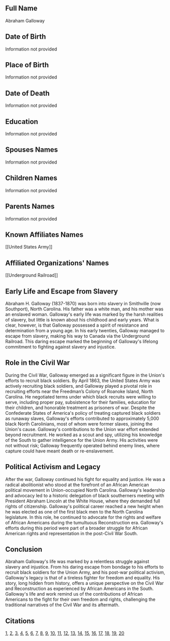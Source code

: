 ## Full Name
Abraham Galloway

## Date of Birth
Information not provided

## Place of Birth
Information not provided

## Date of Death
Information not provided

## Education
Information not provided

## Spouses Names
Information not provided

## Children Names
Information not provided

## Parents Names
Information not provided

## Known Affiliates Names
[[United States Army]]

## Affiliated Organizations' Names
[[Underground Railroad]]
## Early Life and Escape from Slavery

Abraham H. Galloway (1837-1870) was born into slavery in Smithville (now Southport), North Carolina. His father was a white man, and his mother was an enslaved woman. Galloway's early life was marked by the harsh realities of slavery, but little is known about his childhood and early years. What is clear, however, is that Galloway possessed a spirit of resistance and determination from a young age. In his early twenties, Galloway managed to escape from slavery, making his way to Canada via the Underground Railroad. This daring escape marked the beginning of Galloway's lifelong commitment to fighting against slavery and injustice.

## Role in the Civil War

During the Civil War, Galloway emerged as a significant figure in the Union's efforts to recruit black soldiers. By April 1863, the United States Army was actively recruiting black soldiers, and Galloway played a pivotal role in recruiting efforts near the Freedman’s Colony of Roanoke Island, North Carolina. He negotiated terms under which black recruits were willing to serve, including proper pay, subsistence for their families, education for their children, and honorable treatment as prisoners of war. Despite the Confederate States of America's policy of treating captured black soldiers as runaway slaves, Galloway's efforts contributed to approximately 5,000 black North Carolinians, most of whom were former slaves, joining the Union's cause. Galloway's contributions to the Union war effort extended beyond recruitment. He worked as a scout and spy, utilizing his knowledge of the South to gather intelligence for the Union Army. His activities were not without risk; Galloway frequently operated behind enemy lines, where capture could have meant death or re-enslavement.

## Political Activism and Legacy

After the war, Galloway continued his fight for equality and justice. He was a radical abolitionist who stood at the forefront of an African American political movement in Union-occupied North Carolina. Galloway's leadership and advocacy led to a historic delegation of black southerners meeting with President Abraham Lincoln at the White House, where they demanded full rights of citizenship. Galloway's political career reached a new height when he was elected as one of the first black men to the North Carolina legislature. In this role, he continued to advocate for the rights and welfare of African Americans during the tumultuous Reconstruction era. Galloway's efforts during this period were part of a broader struggle for African American rights and representation in the post-Civil War South.

## Conclusion

Abraham Galloway's life was marked by a relentless struggle against slavery and injustice. From his daring escape from bondage to his efforts to recruit black soldiers for the Union Army, and his post-war political activism, Galloway's legacy is that of a tireless fighter for freedom and equality. His story, long hidden from history, offers a unique perspective on the Civil War and Reconstruction as experienced by African Americans in the South. Galloway's life and work remind us of the contributions of African Americans to the fight for their own freedom and rights, challenging the traditional narratives of the Civil War and its aftermath.
## Citations
[1](https://www.semanticscholar.org/paper/f6ec005d2840136c3567476cd799beb4faa483cb), [2](https://www.semanticscholar.org/paper/b9960dd09c8c88a69f9a48ee8d741b26d63e2eda), [3](https://www.semanticscholar.org/paper/a7fcdfb91ba2d3d9cf90c77bc8c2e65505321e23), [4](https://www.semanticscholar.org/paper/3d5777aa351cc157cf51ce4548906cda187ef3fa), [5](https://www.semanticscholar.org/paper/376d3b68d090f45d7b70f37414f54905dba85e88), [6](https://www.semanticscholar.org/paper/4b4d752de907e623bd7dc0e4448688b3e32091a2), [7](https://www.semanticscholar.org/paper/496d8c9578ac9d8d85c9ec506119489dfe28675e), [8](https://www.semanticscholar.org/paper/89072be8c353350e5355814e6a1ba8db58a41d70), [9](https://www.semanticscholar.org/paper/592ca91b41aa5edc290dd14d6e1388a097bae590), [10](https://www.semanticscholar.org/paper/f26c6809843165723b30047124f92113400dff6e), [11](https://www.semanticscholar.org/paper/869cf6d209067a841deaff3db77bf0a617e6894e), [12](https://www.semanticscholar.org/paper/8a15c68e2bba8ead407b4d67d2c503ed9e39e831), [13](https://www.semanticscholar.org/paper/a3819fe4e363c7dc134cf12a26cdb62d02083281), [14](https://www.semanticscholar.org/paper/604901908be8214681f1de1f4cfbb251f02d7de7), [15](https://www.semanticscholar.org/paper/5ebe0c0ffb0fbe6cf38c579eee763ba5ef4ac0c1), [16](https://www.semanticscholar.org/paper/0128d54a740f3090b200850a58fdbab9b39cdf3a), [17](https://www.semanticscholar.org/paper/8d6c521eae45df8a68f28f7b0fb4838ad7648003), [18](https://www.semanticscholar.org/paper/fd356e6e051dedbaa197b13b6dee2f0f6fbc1758), [19](https://www.semanticscholar.org/paper/49f39048e8ea2c758b789f12a3c8a3a2b8cf019b), [20](https://www.semanticscholar.org/paper/0207775f5f3f46901b961a8cf08d6300571c14e2)
